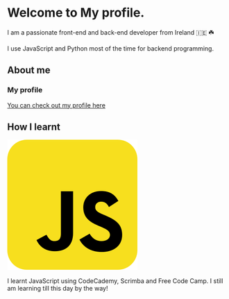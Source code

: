 # Welcome to My profile.

I am a passionate front-end and back-end developer from Ireland 🇮🇪 ☘️

I use JavaScript and Python most of the time for backend programming.

## About me
### My profile
[You can check out my profile here](https://github.com/dripini)


## How I learnt
![Hi](javascript2.svg) 

I learnt JavaScript using CodeCademy, Scrimba and Free Code Camp. I still am learning till this day by the way!